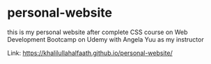# personal-website
this is my personal website after complete CSS course on Web Development Bootcamp on Udemy with Angela Yuu as my instructor

Link:
https://khalilullahalfaath.github.io/personal-website/

